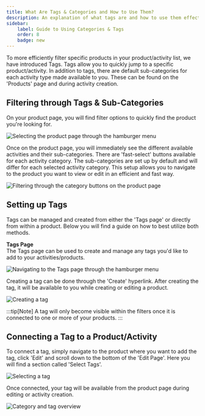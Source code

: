 ```yaml
---
title: What Are Tags & Categories and How to Use Them?
description: An explanation of what tags are and how to use them effectively.
sidebar:
    label: Guide to Using Categories & Tags
    order: 8
    badge: new
---
```


To more efficiently filter specific products in your product/activity list, we have introduced Tags. Tags allow you to quickly jump to a specific product/activity. In addition to tags, there are default sub-categories for each activity type made available to you. These can be found on the 'Products' page and during activity creation.

## Filtering through Tags & Sub-Categories

On your product page, you will find filter options to quickly find the product you're looking for.

<div class="w-full md:w-3/5 mx-auto">
  <img 
    src="/images/selecting_product_page.png" 
    alt="Selecting the product page through the hamburger menu"
  />
</div>

Once on the product page, you will immediately see the different available activities and their sub-categories. There are 'fast-select' buttons available for each activity category. The sub-categories are set up by default and will differ for each selected activity category. This setup allows you to navigate to the product you want to view or edit in an efficient and fast way.

![Filtering through the category buttons on the product page](/images/filtering_sub_categories.gif)

## Setting up Tags

Tags can be managed and created from either the 'Tags page' or directly from within a product. Below you will find a guide on how to best utilize both methods.

**Tags Page** </br>
The Tags page can be used to create and manage any tags you'd like to add to your activities/products.

<div class="w-full md:w-3/5 mx-auto">
  <img 
    src="/images/navigating_to_the_tags_page.png" 
    alt="Navigating to the Tags page through the hamburger menu"
  />
</div>

Creating a tag can be done through the 'Create' hyperlink. After creating the tag, it will be available to you while creating or editing a product.

<div class="w-full md:w-4/5 mx-auto">
  <img 
    src="/images/creating_a_tag.png" 
    alt="Creating a tag"
  />
</div>

:::tip[Note]
A tag will only become visible within the filters once it is connected to one or more of your products.
:::

## Connecting a Tag to a Product/Activity

To connect a tag, simply navigate to the product where you want to add the tag, click 'Edit' and scroll down to the bottom of the 'Edit Page'. Here you will find a section called 'Select Tags'.

![Selecting a tag](/images/selecting_a_tag.gif)

Once connected, your tag will be available from the product page during editing or activity creation.

![Category and tag overview](/images/category_and_tag_overview.png)



